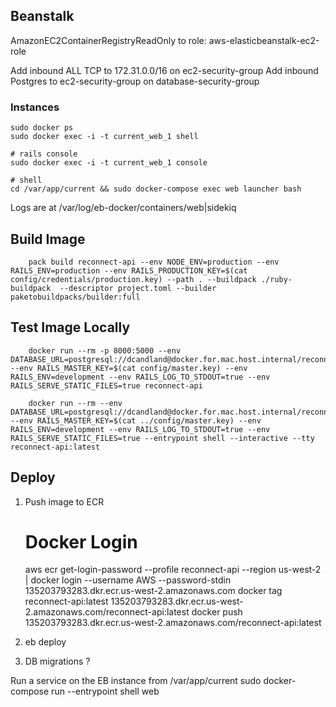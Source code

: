 ## Beanstalk

AmazonEC2ContainerRegistryReadOnly to role: aws-elasticbeanstalk-ec2-role

Add inbound ALL TCP to 172.31.0.0/16 on ec2-security-group
Add inbound Postgres to ec2-security-group on database-security-group

### Instances

    sudo docker ps
    sudo docker exec -i -t current_web_1 shell

    # rails console
    sudo docker exec -i -t current_web_1 console

    # shell
    cd /var/app/current && sudo docker-compose exec web launcher bash

Logs are at /var/log/eb-docker/containers/web|sidekiq

## Build Image

        pack build reconnect-api --env NODE_ENV=production --env RAILS_ENV=production --env RAILS_PRODUCTION_KEY=$(cat config/credentials/production.key) --path . --buildpack ./ruby-buildpack  --descriptor project.toml --builder paketobuildpacks/builder:full


## Test Image Locally

        docker run --rm -p 8000:5000 --env DATABASE_URL=postgresql://dcandland@docker.for.mac.host.internal/reconnect_api_development --env RAILS_MASTER_KEY=$(cat config/master.key) --env RAILS_ENV=development --env RAILS_LOG_TO_STDOUT=true --env RAILS_SERVE_STATIC_FILES=true reconnect-api

        docker run --rm --env DATABASE_URL=postgresql://dcandland@docker.for.mac.host.internal/reconnect_api_development --env RAILS_MASTER_KEY=$(cat ../config/master.key) --env RAILS_ENV=development --env RAILS_LOG_TO_STDOUT=true --env RAILS_SERVE_STATIC_FILES=true --entrypoint shell --interactive --tty reconnect-api:latest

## Deploy

1. Push image to ECR

    # Docker Login
    aws ecr get-login-password --profile reconnect-api --region us-west-2 | docker login --username AWS --password-stdin 135203793283.dkr.ecr.us-west-2.amazonaws.com
    docker tag reconnect-api:latest 135203793283.dkr.ecr.us-west-2.amazonaws.com/reconnect-api:latest
    docker push 135203793283.dkr.ecr.us-west-2.amazonaws.com/reconnect-api:latest

1. eb deploy

1. DB migrations ?

Run a service on the EB instance from /var/app/current
    sudo docker-compose run --entrypoint shell web
